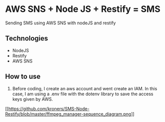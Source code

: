 # AWS SNS + Node JS + Restify = SMS

Sending SMS using AWS SNS with nodeJS and restify

## Technologies

- NodeJS
- Restify
- AWS SNS

## How to use

1. Before coding, I create an aws account and went create an IAM. In this case, I am using a .env file with the dotenv library to save the access keys given by AWS.

[[https://github.com/kroners/SMS-Node-Restify/blob/master/ffmpeg_manager-sequence_diagram.png]]
